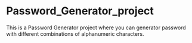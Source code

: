 # Password_Generator_project

This is a Password Generator project where you can generator password with different combinations of alphanumeric characters.
